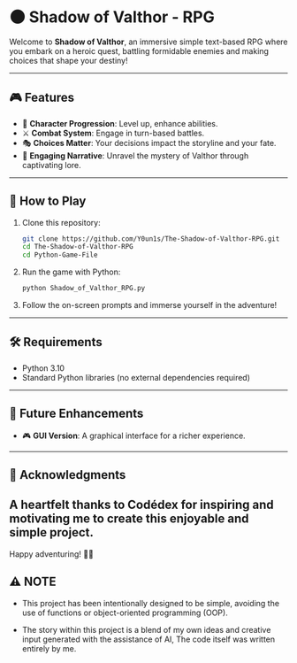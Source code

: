 # 🌑 Shadow of Valthor - RPG

Welcome to **Shadow of Valthor**, an immersive simple text-based RPG where you embark on a heroic quest, battling formidable enemies and making choices that shape your destiny!

---

## 🎮 Features
- 🏹 **Character Progression**: Level up, enhance abilities.
- ⚔️ **Combat System**: Engage in turn-based battles.
- 🎭 **Choices Matter**: Your decisions impact the storyline and your fate.
- 📜 **Engaging Narrative**: Unravel the mystery of Valthor through captivating lore.

---

## 📜 How to Play
1. Clone this repository:
   ```sh
   git clone https://github.com/Y0un1s/The-Shadow-of-Valthor-RPG.git
   cd The-Shadow-of-Valthor-RPG
   cd Python-Game-File
   ```
2. Run the game with Python:
   ```sh
   python Shadow_of_Valthor_RPG.py
   ```
3. Follow the on-screen prompts and immerse yourself in the adventure!

---

## 🛠 Requirements
- Python 3.10
- Standard Python libraries (no external dependencies required)

---

## 🚀 Future Enhancements
- 🎮 **GUI Version**: A graphical interface for a richer experience.
---

## 🌟 Acknowledgments
A heartfelt thanks to Codédex for inspiring and motivating me to create this enjoyable and simple project.
---

Happy adventuring! 🏹🔥

## ⚠️ NOTE
- This project has been intentionally designed to be simple, avoiding the use of functions or object-oriented programming (OOP).

- The story within this project is a blend of my own ideas and creative input generated with the assistance of AI, The code itself was written entirely by me.
